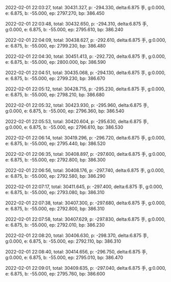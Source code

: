 2022-02-01 22:03:27, total: 30431.327, p: -294.330, delta:6.875 手, g:0.000, e: 6.875, b: -55.000, ep: 2797.270, bp: 386.450

2022-02-01 22:03:48, total: 30432.650, p: -294.310, delta:6.875 手, g:0.000, e: 6.875, b: -55.000, ep: 2795.610, bp: 386.240

2022-02-01 22:04:09, total: 30438.627, p: -292.610, delta:6.875 手, g:0.000, e: 6.875, b: -55.000, ep: 2799.230, bp: 386.480

2022-02-01 22:04:30, total: 30451.413, p: -292.720, delta:6.875 手, g:0.000, e: 6.875, b: -55.000, ep: 2800.000, bp: 386.590

2022-02-01 22:04:51, total: 30435.068, p: -294.130, delta:6.875 手, g:0.000, e: 6.875, b: -55.000, ep: 2799.230, bp: 386.670

2022-02-01 22:05:12, total: 30428.715, p: -295.230, delta:6.875 手, g:0.000, e: 6.875, b: -55.000, ep: 2798.210, bp: 386.680

2022-02-01 22:05:32, total: 30423.930, p: -295.960, delta:6.875 手, g:0.000, e: 6.875, b: -55.000, ep: 2796.360, bp: 386.540

2022-02-01 22:05:53, total: 30420.604, p: -295.630, delta:6.875 手, g:0.000, e: 6.875, b: -55.000, ep: 2796.610, bp: 386.530

2022-02-01 22:06:14, total: 30419.296, p: -296.720, delta:6.875 手, g:0.000, e: 6.875, b: -55.000, ep: 2795.440, bp: 386.520

2022-02-01 22:06:35, total: 30408.897, p: -297.600, delta:6.875 手, g:0.000, e: 6.875, b: -55.000, ep: 2792.800, bp: 386.300

2022-02-01 22:06:56, total: 30408.176, p: -297.740, delta:6.875 手, g:0.000, e: 6.875, b: -55.000, ep: 2792.580, bp: 386.290

2022-02-01 22:07:17, total: 30411.645, p: -297.400, delta:6.875 手, g:0.000, e: 6.875, b: -55.000, ep: 2793.080, bp: 386.310

2022-02-01 22:07:38, total: 30407.300, p: -297.680, delta:6.875 手, g:0.000, e: 6.875, b: -55.000, ep: 2792.800, bp: 386.310

2022-02-01 22:07:58, total: 30407.629, p: -297.830, delta:6.875 手, g:0.000, e: 6.875, b: -55.000, ep: 2792.010, bp: 386.230

2022-02-01 22:08:20, total: 30406.630, p: -298.370, delta:6.875 手, g:0.000, e: 6.875, b: -55.000, ep: 2792.110, bp: 386.310

2022-02-01 22:08:40, total: 30414.656, p: -296.750, delta:6.875 手, g:0.000, e: 6.875, b: -55.000, ep: 2795.010, bp: 386.470

2022-02-01 22:09:01, total: 30409.635, p: -297.040, delta:6.875 手, g:0.000, e: 6.875, b: -55.000, ep: 2795.760, bp: 386.600